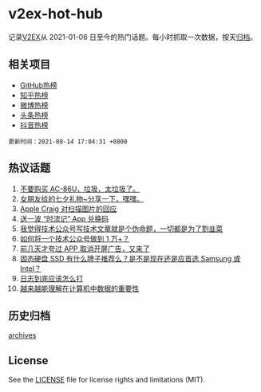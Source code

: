 # v2ex-hot-hub

 记录[V2EX](https://www.v2ex.com/)从 2021-01-06 日至今的热门话题。每小时抓取一次数据，按天[归档](archives)。
 
 ## 相关项目

- [GitHub热榜](https://github.com/lonnyzhang423/github-hot-hub)
- [知乎热榜](https://github.com/lonnyzhang423/zhihu-hot-hub)
- [微博热榜](https://github.com/lonnyzhang423/weibo-hot-hub)
- [头条热榜](https://github.com/lonnyzhang423/toutiao-hot-hub)
- [抖音热榜](https://github.com/lonnyzhang423/douyin-hot-hub)


 `更新时间：2021-08-14 17:04:31 +0800`

## 热议话题

1. [不要购买 AC-86U，垃圾，太垃圾了。](https://www.v2ex.com/t/795716)
1. [女朋友给的七夕礼物~分享一下，嘿嘿。](https://www.v2ex.com/t/795722)
1. [Apple Craig 对扫描图片的回应](https://www.v2ex.com/t/795685)
1. [送一波 “时流记” App 兑换码](https://www.v2ex.com/t/795711)
1. [我觉得技术公众号写技术文章就是个伪命题，一切都是为了割韭菜](https://www.v2ex.com/t/795733)
1. [如何将一个技术公众号做到 1 万+？](https://www.v2ex.com/t/795709)
1. [前几天才夸过 APP 取消开屏广告，又来了](https://www.v2ex.com/t/795719)
1. [固态硬盘 SSD 有什么牌子推荐么？是不是现在还是应首选 Samsung 或 Intel？](https://www.v2ex.com/t/795755)
1. [日志到底应该怎么打](https://www.v2ex.com/t/795645)
1. [越来越能理解在计算机中数据的重要性](https://www.v2ex.com/t/795726)

## 历史归档

[archives](archives)

## License

See the [LICENSE](LICENSE) file for license rights and limitations (MIT).
